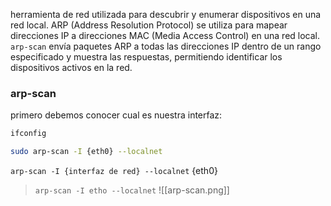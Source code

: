 herramienta de red utilizada para descubrir y enumerar dispositivos en una red local. ARP (Address Resolution Protocol) se utiliza para mapear direcciones IP a direcciones MAC (Media Access Control) en una red local. `arp-scan` envía paquetes ARP a todas las direcciones IP dentro de un rango especificado y muestra las respuestas, permitiendo identificar los dispositivos activos en la red.

### arp-scan
primero debemos conocer cual es nuestra interfaz:

```sh fold:"comando ifconfig"
ifconfig
```


```sh fold:"comando arp-scan"
sudo arp-scan -I {eth0} --localnet
```

`arp-scan -I {interfaz de red} --localnet` {eth0}
>  `arp-scan -I etho --localnet` 
>  ![[arp-scan.png]]
